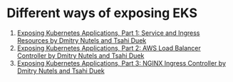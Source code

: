 
# Different ways of exposing EKS

1. [Exposing Kubernetes Applications, Part 1: Service and Ingress Resources by Dmitry Nutels and Tsahi Duek](https://aws.amazon.com/blogs/containers/exposing-kubernetes-applications-part-2-aws-load-balancer-controller/)
1. [Exposing Kubernetes Applications, Part 2: AWS Load Balancer Controller by Dmitry Nutels and Tsahi Duek](https://aws.amazon.com/blogs/containers/exposing-kubernetes-applications-part-2-aws-load-balancer-controller/)
1. [Exposing Kubernetes Applications, Part 3: NGINX Ingress Controller by Dmitry Nutels and Tsahi Duek](https://aws.amazon.com/blogs/containers/exposing-kubernetes-applications-part-3-nginx-ingress-controller/)